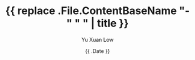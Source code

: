 ---
date: '{{ .Date }}'
draft: false
title: '{{ replace .File.ContentBaseName "-" " " | title }}'
lastMod: '{{ .Date }}'
description: ""
image: ""
author: "Yu Xuan Low"
authorImage: "profile.png"
math: false
tags: []
---